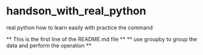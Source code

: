 # handson_with_real_python
real python how to learn easily with practice the command

** This is the first line of the README.md file **
** use groupby to group the data and perform the operation **
